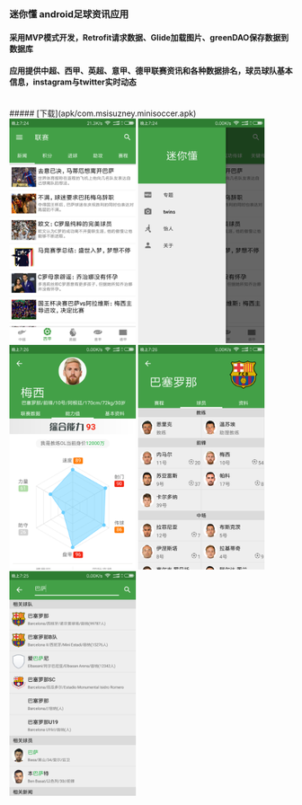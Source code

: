 
### 迷你懂 android足球资讯应用

#### 采用MVP模式开发，Retrofit请求数据、Glide加载图片、greenDAO保存数据到数据库
#### 应用提供中超、西甲、英超、意甲、德甲联赛资讯和各种数据排名，球员球队基本信息，instagram与twitter实时动态
<br/>
##### [下载](apk/com.msisuzney.minisoccer.apk)
<br/>
<img src="screenshot1.png" alt="screenshot1" height="400"  />
<img src="screenshot2.png" alt="screenshot2" height="400"   />
<img src="screenshot3.png" alt="screenshot3" height="400" />
<img src="screenshot4.png" alt="screenshot4" height="400"   />
<img src="screenshot5.png" alt="screenshot5" height="400"  />